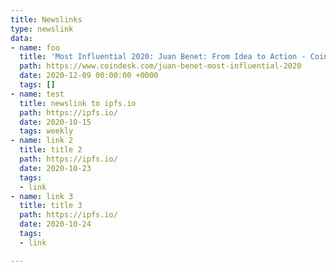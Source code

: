 ```yaml
---
title: Newslinks
type: newslink
data:
- name: foo
  title: 'Most Influential 2020: Juan Benet: From Idea to Action - CoinDesk'
  path: https://www.coindesk.com/juan-benet-most-influential-2020
  date: 2020-12-09 00:00:00 +0000
  tags: []
- name: test
  title: newslink to ipfs.io
  path: https://ipfs.io/
  date: 2020-10-15
  tags: weekly
- name: link 2
  title: title 2
  path: https://ipfs.io/
  date: 2020-10-23
  tags:
  - link
- name: link 3
  title: title 3
  path: https://ipfs.io/
  date: 2020-10-24
  tags:
  - link

---
```

